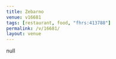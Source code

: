 ```yaml
---
title: Zebarno
venue: v16681
tags: [restaurant, food, "fhrs:413788"]
permalink: /v/16681/
layout: venue
---
```

null